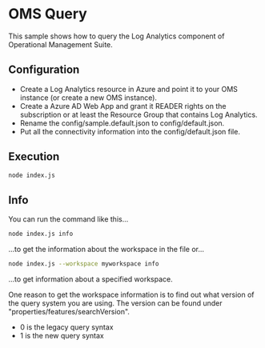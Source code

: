 # OMS Query

This sample shows how to query the Log Analytics component of Operational Management Suite.

## Configuration

* Create a Log Analytics resource in Azure and point it to your OMS instance (or create a new OMS instance).
* Create a Azure AD Web App and grant it READER rights on the subscription or at least the Resource Group that contains Log Analytics.
* Rename the config/sample.default.json to config/default.json.
* Put all the connectivity information into the config/default.json file.

## Execution

```bash
node index.js
```

## Info

You can run the command like this...

```bash
node index.js info
```

...to get the information about the workspace in the file or...

```bash
node index.js --workspace myworkspace info
```

...to get information about a specified workspace.

One reason to get the workspace information is to find out what version of the query system you are using. The version can be found under "properties/features/searchVersion".

* 0 is the legacy query syntax
* 1 is the new query syntax
